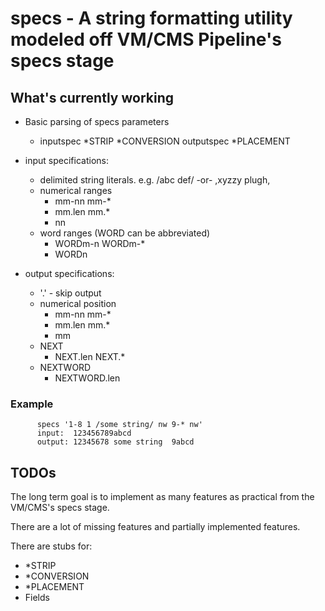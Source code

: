 # specs - A string formatting utility modeled off VM/CMS Pipeline's specs stage

## What's currently working

* Basic parsing of specs parameters
  * inputspec *STRIP *CONVERSION outputspec *PLACEMENT
* input specifications:
  * delimited string literals.  e.g. /abc def/ -or- ,xyzzy plugh, 
  * numerical ranges
    * mm-nn  mm-*
    * mm.len mm.*
    * nn
  * word ranges (WORD can be abbreviated)
    * WORDm-n WORDm-*   
    * WORDn

* output specifications:
  * '.' - skip output
  * numerical position
    * mm-nn mm-*
    * mm.len mm.*
    * mm
  * NEXT
    * NEXT.len NEXT.*
  * NEXTWORD
    * NEXTWORD.len
 
### Example

```
      specs '1-8 1 /some string/ nw 9-* nw'
      input:  123456789abcd
      output: 12345678 some string  9abcd
```

## TODOs

The long term goal is to implement as many features as practical
from the VM/CMS's specs stage.

There are a lot of missing features and partially implemented features.

There are stubs for: 

* *STRIP
* *CONVERSION
* *PLACEMENT
* Fields
